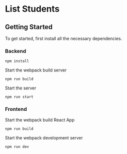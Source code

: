 <h1>List Students</h1>
  
  <h2>Getting Started</h2>
  <p>To get started, first install all the necessary dependencies. </p>
  
<h3>Backend</h3>
  
```
npm install
```

<p>Start the webpack build server</p>

```
npm run build
```

<p>Start the server</p>

```
npm run start
```

<h3>Frontend</h3>

<p>Start the webpack build React App</p>

```
npm run build
```


<p>Start the webpack development server</p>

```
npm run dev
```
